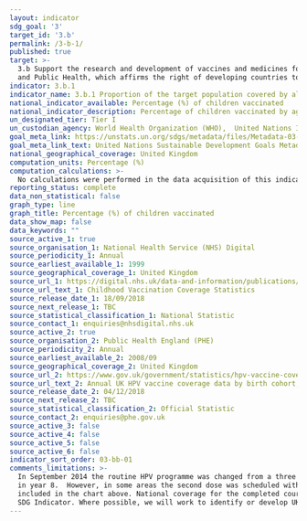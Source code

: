```yaml
---
layout: indicator
sdg_goal: '3'
target_id: '3.b'
permalink: /3-b-1/
published: true
target: >-
  3.b Support the research and development of vaccines and medicines for the communicable and non‑communicable diseases that primarily affect developing countries, provide access to affordable essential medicines and vaccines, in accordance with the Doha Declaration on the TRIPS Agreement
  and Public Health, which affirms the right of developing countries to use to the full the provisions in the Agreement on Trade-Related Aspects of Intellectual Property Rights regarding flexibilities to protect public health, and, in particular, provide access to medicines for all
indicator: 3.b.1
indicator_name: 3.b.1 Proportion of the target population covered by all vaccines included in their national programme
national_indicator_available: Percentage (%) of children vaccinated
national_indicator_description: Percentage of children vaccinated by age and type of vaccine
un_designated_tier: Tier I
un_custodian_agency: World Health Organization (WHO),  United Nations International Children's Emergency Fund (UNICEF)
goal_meta_link: https://unstats.un.org/sdgs/metadata/files/Metadata-03-0b-01.pdf
goal_meta_link_text: United Nations Sustainable Development Goals Metadata (PDF 4.0 MB)
national_geographical_coverage: United Kingdom
computation_units: Percentage (%)
computation_calculations: >-
  No calculations were performed in the data acquisition of this indicator as appropriate data was readily available in the final format specified by this indicator. For insight into the details of potential calculations please refer to the original source metadata or source contact.
reporting_status: complete
data_non_statistical: false
graph_type: line
graph_title: Percentage (%) of children vaccinated
data_show_map: false
data_keywords: ""
source_active_1: true
source_organisation_1: National Health Service (NHS) Digital
source_periodicity_1: Annual
source_earliest_available_1: 1999
source_geographical_coverage_1: United Kingdom
source_url_1: https://digital.nhs.uk/data-and-information/publications/statistical/nhs-immunisation-statistics
source_url_text_1: Childhood Vaccination Coverage Statistics
source_release_date_1: 18/09/2018
source_next_release_1: TBC
source_statistical_classification_1: National Statistic
source_contact_1: enquiries@nhsdigital.nhs.uk
source_active_2: true
source_organisation_2: Public Health England (PHE)
source_periodicity_2: Annual
source_earliest_available_2: 2008/09
source_geographical_coverage_2: United Kingdom
source_url_2: https://www.gov.uk/government/statistics/hpv-vaccine-coverage-annual-report-for-2017-to-2018
source_url_text_2: Annual UK HPV vaccine coverage data by birth cohort, academic year, dose and country
source_release_date_2: 04/12/2018
source_next_release_2: TBC
source_statistical_classification_2: Official Statistic
source_contact_2: enquiries@phe.gov.uk
source_active_3: false
source_active_4: false
source_active_5: false
source_active_6: false
indicator_sort_order: 03-bb-01
comments_limitations: >-
  In September 2014 the routine HPV programme was changed from a three to two-dose schedule.  The recommendation was to offer the first (priming) HPV vaccine dose in Year 8 (aged 12 to 13 years) and the second dose in Year 9 (aged 13 to 14 years), previous all three doses had been offered
  in year 8.  However, in some areas the second dose was scheduled within the same school year, from six months after the first dose. Consequently, for the first year of the two-dose programme (2014/15) national-level data are only available for the priming dose, and are therefore not
  included in the chart above. National coverage for the completed course of HPV vaccination for the first cohort offered the two-dose schedule was published in 2015/16.  Please see the source data for full defintions and notes. This indicator is being used as an approximation of the UN
  SDG Indicator. Where possible, we will work to identify or develop UK data to meet the global indicator specification. This indicator has been identified in collaboration with topic experts.
---
```

